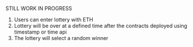 STILL WORK IN PROGRESS

1. Users can enter lottery with ETH 
2. Lottery will be over at a defined time after the contracts deployed using timestamp or time api
3. The lottery will select a random winner